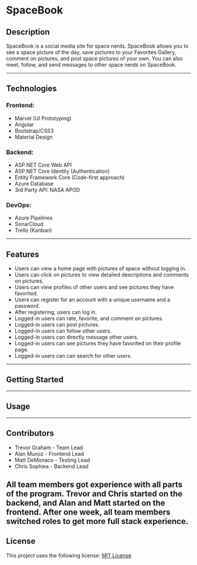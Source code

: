 # SpaceBook
## Description
SpaceBook is a social media site for space nerds. SpaceBook allows you to see a space picture of the day, save pictures to your Favorites Gallery, comment on pictures, and post space pictures of your own. You can also meet, follow, and send messages to other space nerds on SpaceBook.

---
## Technologies
### Frontend:
* Marvel (UI Prototyping)
* Angular
* Bootstrap/CSS3
* Material Design

### Backend:
* ASP.NET Core Web API
* ASP.NET Core Identity (Authentication)
* Entity Framework Core (Code-first approach)
* Azure Database
* 3rd Party API: NASA APOD
  
### DevOps:
* Azure Pipelines
* SonarCloud
* Trello (Kanban)
  
---
## Features
* Users can view a home page with pictures of space without logging in.
* Users can click on pictures to view detailed descriptions and comments on pictures.
* Users can view profiles of other users and see pictures they have favorited.
* Users can register for an account with a unique username and a password.
* After registering, users can log in.
* Logged-in users can rate, favorite, and comment on pictures.
* Logged-in users can post pictures.
* Logged-in users can follow other users.
* Logged-in users can directly message other users.
* Logged-in users can see pictures they have favorited on their profile page.
* Logged-in users can can search for other users.
---
## Getting Started
---
## Usage
---
## Contributors
* Trevor Graham - Team Lead
* Alan Munoz - Frontend Lead
* Matt DeMonaco - Testing Lead
* Chris Sophiea - Backend Lead
  
All team members got experience with all parts of the program. Trevor and Chris started on the backend, and Alan and Matt started on the frontend. After one week, all team members switched roles to get more full stack experience.
---
## License
This project uses the following license: [MIT License](https://github.com/12142020-dotnet-uta/P2_ATMC/blob/main/LICENSE)


